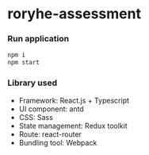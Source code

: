 # roryhe-assessment


### Run application
```js
npm i
npm start
```

### Library used
* Framework: React.js + Typescript
* UI component: antd
* CSS: Sass
* State management: Redux toolkit
* Route: react-router
* Bundling tool: Webpack
